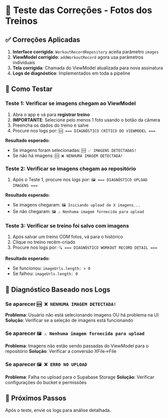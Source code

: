 # 🧪 Teste das Correções - Fotos dos Treinos

## ✅ Correções Aplicadas
1. **Interface corrigida**: `WorkoutRecordRepository` aceita parâmetro `images`
2. **ViewModel corrigido**: `addWorkoutRecord` agora usa parâmetros individuais
3. **Tela corrigida**: Chamada do ViewModel atualizada para nova assinatura
4. **Logs de diagnóstico**: Implementados em toda a pipeline

## 🧪 Como Testar

### Teste 1: Verificar se imagens chegam ao ViewModel
1. Abra o app e vá para **registrar treino**
2. **IMPORTANTE**: Selecione pelo menos 1 foto usando o botão da câmera
3. Preencha os dados do treino e salve
4. Procure nos logs por: `🆘 === DIAGNÓSTICO CRÍTICO DO VIEWMODEL ===`

**Resultado esperado:**
- Se imagens foram selecionadas: `🆘 ✅ IMAGENS DETECTADAS!`
- Se não há imagens: `🆘 ❌ NENHUMA IMAGEM DETECTADA!`

### Teste 2: Verificar se imagens chegam ao repositório
1. Após o Teste 1, procure nos logs por: `🖼️ === DIAGNÓSTICO UPLOAD IMAGENS ===`

**Resultado esperado:**
- Se imagens chegaram: `🖼️ Iniciando upload de X imagens...`
- Se não chegaram: `🖼️ ⚠️ Nenhuma imagem fornecida para upload`

### Teste 3: Verificar se treino foi salvo com imagens
1. Após salvar um treino COM fotos, vá para o histórico
2. Clique no treino recém-criado
3. Procure nos logs por: `🔍 === DIAGNÓSTICO WORKOUT RECORD DETAIL ===`

**Resultado esperado:**
- Se funcionou: `imageUrls.length: > 0`
- Se falhou: `imageUrls.length: 0`

## 🎯 Diagnóstico Baseado nos Logs

### Se aparecer `🆘 ❌ NENHUMA IMAGEM DETECTADA!`
**Problema**: Usuário não está selecionando imagens OU há problema na UI
**Solução**: Verificar se a seleção de imagens está funcionando

### Se aparecer `🖼️ ⚠️ Nenhuma imagem fornecida para upload`
**Problema**: Imagens não estão sendo passadas do ViewModel para o repositório
**Solução**: Verificar a conversão XFile→File

### Se aparecer `🖼️ ❌ ERRO NO UPLOAD`
**Problema**: Falha no upload para o Supabase Storage
**Solução**: Verificar configurações do bucket e permissões

## 🚀 Próximos Passos
Após o teste, envie os logs para análise detalhada. 